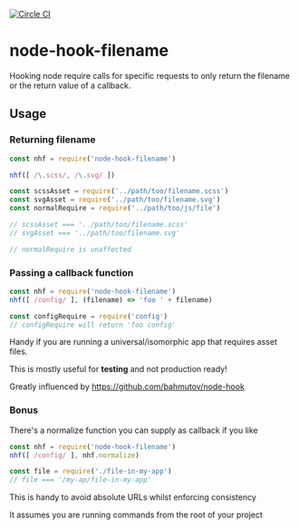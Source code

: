 [![Circle CI](https://circleci.com/gh/tomatau/node-hook-filename.svg?style=svg)](https://circleci.com/gh/tomatau/node-hook-filename)

# node-hook-filename

Hooking node require calls for specific requests to only return the filename or the return value of a callback.

## Usage

### Returning filename

```js
const nhf = require('node-hook-filename')

nhf([ /\.scss/, /\.svg/ ])

const scssAsset = require('../path/too/filename.scss')
const svgAsset = require('../path/too/filename.svg')
const normalRequire = require('../path/too/js/file')

// scssAsset === '../path/too/filename.scss'
// svgAsset === '../path/too/filename.svg'

// normalRequire is unaffected
```

### Passing a callback function

```js
const nhf = require('node-hook-filename')
nhf([ /config/ ], (filename) => 'foo ' + filename)

const configRequire = require('config')
// configRequire will return 'foo config'
```

Handy if you are running a universal/isomorphic app that requires asset files.

This is mostly useful for **testing** and not production ready!

Greatly influenced by https://github.com/bahmutov/node-hook


### Bonus

There's a normalize function you can supply as callback if you like


```js
const nhf = require('node-hook-filename')
nhf([ /config/ ], nhf.normalize)

const file = require('./file-in-my-app')
// file === '/my-ap/file-in-my-app'
```

This is handy to avoid absolute URLs whilst enforcing consistency

It assumes you are running commands from the root of your project
